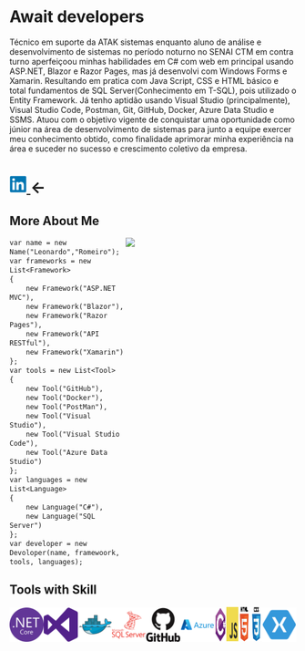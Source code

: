 # Await developers

Técnico em suporte da ATAK sistemas enquanto aluno de análise e desenvolvimento de sistemas no período noturno no SENAI CTM em contra turno aperfeiçoou minhas habilidades em C# com web em principal usando ASP.NET, Blazor e Razor Pages, mas já desenvolvi com Windows Forms e Xamarin. Resultando em pratica com Java Script, CSS e HTML básico e total fundamentos de SQL Server(Conhecimento em T-SQL), pois utilizado o Entity Framework. Já tenho aptidão usando Visual Studio (principalmente), Visual Studio Code, Postman, Git, GitHub, Docker, Azure Data Studio e SSMS. Atuou com o objetivo vigente de conquistar uma oportunidade como júnior na área de desenvolvimento de sistemas para junto a equipe exercer meu conhecimento obtido, como finalidade aprimorar minha experiência na área e suceder no sucesso e crescimento coletivo da empresa.

# <a href="https://www.linkedin.com/in/leonardoromeiro/" target="_blank"> <img height="30" src="https://github.com/devicons/devicon/blob/master/icons/linkedin/linkedin-original.svg" alt="LinkedIn"> </a> <-

## More About Me

<img align="right" width="300" src="https://i2.wp.com/allhtaccess.info/wp-content/uploads/2018/03/programming.gif?fit=1281%2C716&ssl=1" />

```CSharp
var name = new Name("Leonardo","Romeiro");
var frameworks = new List<Framework>
{
    new Framework("ASP.NET MVC"),
    new Framework("Blazor"),
    new Framework("Razor Pages"),
    new Framework("API RESTful"),
    new Framework("Xamarin")
};
var tools = new List<Tool>
{
    new Tool("GitHub"),
    new Tool("Docker"),
    new Tool("PostMan"),
    new Tool("Visual Studio"),
    new Tool("Visual Studio Code"),
    new Tool("Azure Data Studio")
};
var languages = new List<Language>
{
    new Language("C#"),
    new Language("SQL Server")
};
var developer = new Devoloper(name, framewoork, tools, languages);
```

## Tools with Skill

<div style="display: flex; justify-content: space-between; align-items: center;">
  <img height="60" src="https://raw.githubusercontent.com/devicons/devicon/master/icons/dotnetcore/dotnetcore-original.svg">
  <img height="60" src="https://raw.githubusercontent.com/devicons/devicon/master/icons/visualstudio/visualstudio-plain.svg">
  <img height="60" src="https://raw.githubusercontent.com/devicons/devicon/master/icons/docker/docker-original.svg">
  <img height="60" src="https://github.com/devicons/devicon/blob/master/icons/microsoftsqlserver/microsoftsqlserver-plain-wordmark.svg">
  <img height="60" src="https://github.com/devicons/devicon/blob/master/icons/github/github-original-wordmark.svg">
  <img height="60" src="https://github.com/devicons/devicon/blob/master/icons/azure/azure-original-wordmark.svg">
  <a href="https://www.w3schools.com/cs/" target="_blank" style="display: flex; align-items: center;">
    <img height="60" src="https://raw.githubusercontent.com/devicons/devicon/master/icons/csharp/csharp-original.svg" alt="csharp">
  </a>
  <code><img height="60" src="https://raw.githubusercontent.com/github/explore/80688e429a7d4ef2fca1e82350fe8e3517d3494d/topics/javascript/javascript.png"></code>
  <code><img height="60" src="https://raw.githubusercontent.com/github/explore/80688e429a7d4ef2fca1e82350fe8e3517d3494d/topics/html/html.png"></code>
  <code><img height="60" src="https://raw.githubusercontent.com/github/explore/80688e429a7d4ef2fca1e82350fe8e3517d3494d/topics/css/css.png"></code>
  <img height="60" src="https://github.com/devicons/devicon/blob/master/icons/xamarin/xamarin-original.svg">
</div>

[linkedin]: https://www.linkedin.com/in/LeozinRomeiro/

<br>
